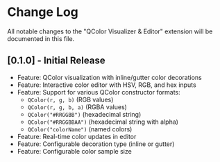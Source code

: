 # Change Log

All notable changes to the "QColor Visualizer & Editor" extension will be documented in this file.

## [0.1.0] - Initial Release

- Feature: QColor visualization with inline/gutter color decorations
- Feature: Interactive color editor with HSV, RGB, and hex inputs
- Feature: Support for various QColor constructor formats:
  - `QColor(r, g, b)` (RGB values)
  - `QColor(r, g, b, a)` (RGBA values)
  - `QColor("#RRGGBB")` (hexadecimal string)
  - `QColor("#RRGGBBAA")` (hexadecimal string with alpha)
  - `QColor("colorName")` (named colors)
- Feature: Real-time color updates in editor
- Feature: Configurable decoration type (inline or gutter)
- Feature: Configurable color sample size